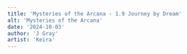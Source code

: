 ```yaml
---
title: 'Mysteries of the Arcana - 1.9 Journey by Dream'
alt: 'Mysteries of the Arcana'
date: '2024-10-03'
author: 'J Gray'
artist: 'Keira'
---
```

